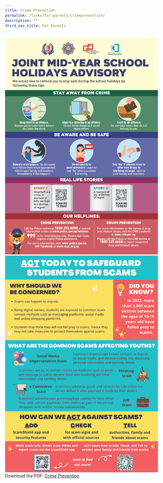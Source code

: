 ```yaml
---
title: Crime Prevention
permalink: /links/for-parents/crimeprevention/
description: ""
third_nav_title: For Parents
---
```

![](/images/Crime%20Prevention/crime%20prevention1024_1.png)
![](/images/Crime%20Prevention/crime%20prevention1024_2.png)
Download the PDF: [Crime Prevention]()